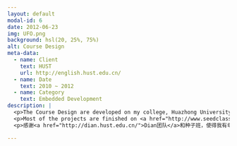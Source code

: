 ```yaml
---
layout: default
modal-id: 6
date: 2012-06-23
img: UFO.png
background: hsl(20, 25%, 75%)
alt: Course Design
meta-data:
  - name: Client
    text: HUST
    url: http://english.hust.edu.cn/
  - name: Date
    text: 2010 ~ 2012
  - name: Category
    text: Embedded Development
description: |
  <p>The Course Design are developed on my college, Huazhong University of Science & Technology.</p>
  <p>Most of the projects are finished on <a href="http://www.seedclass.com/">SeedClass</a> and <a href="http://dian.hust.edu.cn/">Dian Group</a>.</p>
  <p>感谢<a href="http://dian.hust.edu.cn/">Dian团队</a>和种子班，使得我有幸完成这许多丰富的课程设计。硬件、嵌入式、跨平台软件，通讯协议、操作系统、人工智能算法，每一个项目都是复杂的系统设计和实现，非常具有挑战性。</p>

---
```

